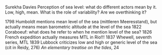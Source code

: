 Surekha Davies
  Perception of sea level: what do different actors mean by it. Low, high, mean. What is the role of variability?
  Are we overthinking it?

1798 Humboldt mentions mean level of the sea (mittleren Meeresstand), but actually means mean barometric altitude at the level of the sea
1822 Coraboeuf: what does he refer to when he mention level of the sea?
1826 French expedition actually measures MTL in Rio!!!
1837 Whewell, seventh series, MTL 
1839 Lubbock criticizes low and high or generic level of the sea (cit in Reidy, 276) _An elementary treatise on the tides_, 24

